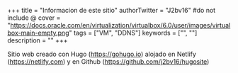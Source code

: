 +++
title = "Informacion de este sitio"
authorTwitter = "J2bv16" #do not include @
cover = "https://docs.oracle.com/en/virtualization/virtualbox/6.0/user/images/virtualbox-main-empty.png"
tags = ["VM", "DDNS"]
keywords = ["", ""]
description = ""
+++


Sitio web creado con Hugo (https://gohugo.io) alojado en Netlify (https://netlify.com)
y en Github (https://github.com/j2bv16/hugosite)
